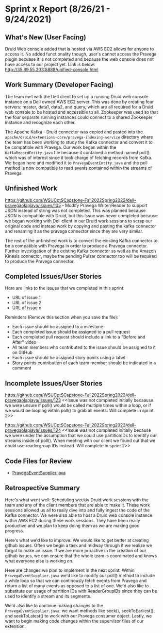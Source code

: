 # Sprint x Report (8/26/21 - 9/24/2021)

## What's New (User Facing)
Druid Web console added that is hosted via AWS EC2 allows for anyone to access it. No added functionality though, user's cannot access the Pravega plugin becuase it is not completed and because the web console does not have access to our project yet. Link is below: 
http://35.89.55.203:8888/unified-console.html

## Work Summary (Developer Facing)
The team met with the Dell client to set up a running Druid web console instance on a Dell owned AWS EC2 server. This was done by creating four servers: master, data1, data2, and query, which are all required for a Druid web console to be hosted and accessible to all. Zookeeper was used so that the four separate running instances could connect to a shared Zookeeper instance and recognize each other. 

The Apache Kafka - Druid connector was copied and pasted into the `apache/druid/extensions-core/pravega-indexing-service` directory where the team has been working to study the Kafka connector and convert it to be compatible with Pravega. Our work began within the `KafkaRecordEntity.java` file because it contained a method named poll() which was of interest since it took charge of fetching records from Kafka. We began here and modified it to `PravegaEventEntity.java` and the poll method is now compatible to read events contained within the streams of Pravega.

## Unfinished Work
https://github.com/WSUCptSCapstone-Fall2022Spring2023/dell-pravegaolapjava/issues/105 - Modify Pravega Writer/Reader to support JSON instead of string was not completed. This was planned because JSON is compatible with Druid, but this issue was never completed because we began working with Dell client in our Druid work sessions to scrap our original code and instead work by copying and pasting the kafka connector and renaming it as the pravega connector since they are very similar.

The rest of the unfinished work is to convert the existing Kafka connector to be a compatible with Pravega in order to produce a Pravega connector. Further investigation of the existing Kafka connector as well as the Amazon Kinesis connector, maybe the pending Pulsar connector too will be required to produce the Pravega connector. 

## Completed Issues/User Stories
Here are links to the issues that we completed in this sprint:

 * URL of issue 1
 * URL of issue 2
 * URL of issue n

 Reminders (Remove this section when you save the file):
  * Each issue should be assigned to a milestone
  * Each completed issue should be assigned to a pull request
  * Each completed pull request should include a link to a "Before and After" video
  * All team members who contributed to the issue should be assigned to it on GitHub
  * Each issue should be assigned story points using a label
  * Story points contribution of each team member should be indicated in a comment
 
 ## Incomplete Issues/User Stories
https://github.com/WSUCptSCapstone-Fall2022Spring2023/dell-pravegaolapjava/issues/123 <<Issue was not completed initially becaause we were unsure if poll() would be called multiple times within a loop, or if we would be looping within poll() to grab all events. Will complete in sprint 2>>

https://github.com/WSUCptSCapstone-Fall2022Spring2023/dell-pravegaolapjava/issues/124 <<Issue was not completed initially because we were under the assumption that we could use partitionIDs to identify our streams inside of poll(). When meeting with our client we found out that we could use readergroup IDs instead. Will complete in sprint 2>>

## Code Files for Review
 * [PravegaEventSupplier.java](https://github.com/WSUCptSCapstone-Fall2022Spring2023/dell-pravegaolapjava/blob/pravega-connector/extensions-core/pravega-indexing-service/src/main/java/org/apache/druid/indexing/kafka/PravegaEventSupplier.java)
 
## Retrospective Summary
Here's what went well:
Scheduling weekly Druid work sessions with the team and any of the client members that are able to make it. These work sessions allowed us all to really dive into and fully ingest the code of the Kafka connector. We were also able to host a Druid web console instance within AWS EC2 during these work sessions. They have been really productive and we plan to keep doing them as we are making good progress.
 
Here's what we'd like to improve:
We would like to get better at creating github issues. Often we begin a task and midway through it we realize we forgot to make an issue. If we are more proactive in the creation of our github issues, we can ensure that the whole team is coordinated and knows what everyone else is working on. 
  
Here are changes we plan to implement in the next sprint:
Within `PravegaEventSupplier.java` we'd like to modify our poll() method to include a while loop so that we can continously fetch events from Pravega and return a list of many events as opposed to a list of one. We'd also like to substitute our usage of partition IDs with ReaderGroupIDs since they can be used to identify a stream and its segments. 

We'd also like to continue making changes to the `PravegaEventSupplier.java`, we want methods like seek(), seekToEarliest(), and seekToLatest() to work with our Pravega consumer object. Lastly, we want to begin making code changes within the supervisor files of our extension. 
